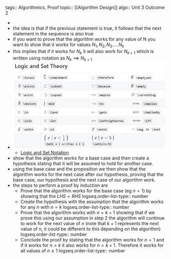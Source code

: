 tags:: Algorithmics, Proof
topic:: [[Algorithm Design]]
algo:: Unit 3 Outcome 2

-
- the idea is that if the previous statement is true, it follows that the next statement in the sequence is also true
- if you want to prove that the algorithm works for any value of N you want to show that it works for  values $N_1, N_2, N_3.....N_k$
- this implies that if it works for $N_k$ it will also work for $N_{k+1}$ which is written using notation as $N_k \implies N_{k+1}$
- ![Latex commands for Logic and Set notation](../assets/logic_set_notation.png)
	- [Logic and Set Notation](https://katex.org/docs/supported#logic-and-set-theory)
- show that the algorithm works for a base case and then create a hypothesis stating that it will be assumed to hold for another case.
- using the base case and the proposition we then show that the algorithm works for the next case after our hypothesis, proving that the base case, our hypothesis and the next case of our algorithm work.
- the steps to perform a proof by induction are
	- Prove that the algorithm works for the base case (eg $n = 1$) by showing that the $LHS = RHS$
	  logseq.order-list-type:: number
	- Create the hypothesis with the assumption that the algorithm works for any $n$ with $n = k$
	  logseq.order-list-type:: number
	- Prove that the algorithm works with $n = k + 1$ showing that if we prove this using our assumption in step 2 the algorithm will continue to work for the next value of $n$ (note that $k + 1$ represents the next value of $n$, it could be different to this depending on the algorithm)
	  logseq.order-list-type:: number
	- Conclude the proof by stating that the algorithm works for $n=1$ and if it works for $n = k$ it also works for $n = k + 1$. Therefore it works for all values of $n \ge 1$
	  logseq.order-list-type:: number